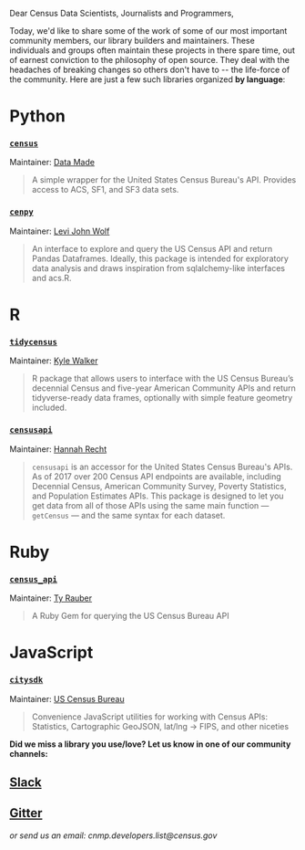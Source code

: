 Dear Census Data Scientists, Journalists and Programmers,

Today, we'd like to share some of the work of some of our most important community members, our library builders and maintainers. These individuals and groups often maintain these projects in there spare time, out of earnest conviction to the philosophy of open source. They deal with the headaches of breaking changes so others don't have to -- the life-force of the community. Here are just a few such libraries organized **by language**:

# Python

### [`census`](https://github.com/datamade/census)
Maintainer: [Data Made](https://datamade.us/)
> A simple wrapper for the United States Census Bureau's API. Provides access to ACS, SF1, and SF3 data sets.

###  [`cenpy`](https://github.com/ljwolf/cenpy)
Maintainer: [Levi John Wolf](http://ljwolf.org)
> An interface to explore and query the US Census API and return Pandas Dataframes. Ideally, this package is intended for exploratory data analysis and draws inspiration from sqlalchemy-like interfaces and acs.R.


# R
### [`tidycensus`](https://github.com/walkerke/tidycensus)
Maintainer: [Kyle Walker](https://www.linkedin.com/in/walkerke/)
> R package that allows users to interface with the US Census Bureau’s decennial Census and five-year American Community APIs and return tidyverse-ready data frames, optionally with simple feature geometry included. 

### [`censusapi`](https://github.com/hrecht/censusapi)
Maintainer: [Hannah Recht](https://hrecht.github.io/)
> `censusapi` is an accessor for the United States Census Bureau's APIs. As of 2017 over 200 Census API endpoints are available, including Decennial Census, American Community Survey, Poverty Statistics, and Population Estimates APIs. This package is designed to let you get data from all of those APIs using the same main function — `getCensus` — and the same syntax for each dataset.

# Ruby
### [`census_api`](https://github.com/tyrauber/census_api)
Maintainer: [Ty Rauber](https://www.linkedin.com/in/ty-rauber-69822b5/)
> A Ruby Gem for querying the US Census Bureau API

# JavaScript
### [`citysdk`](https://github.com/uscensusbureau/citysdk)
Maintainer: [US Census Bureau](https://www.census.gov/developers)
> Convenience JavaScript utilities for working with Census APIs: Statistics, Cartographic GeoJSON, lat/lng -> FIPS, and other niceties



**Did we miss a library you use/love? Let us know in one of our community channels:**
## [Slack](https://join.slack.com/t/uscensusbureau/shared_invite/enQtMjQ3NzUyNTM3NDU3LTZmNGI1MmQzY2Y2ZTU1ODJhNDQwMmY2YmZiNmFkNzg4YmJkYmQzZjQyNDhkNDYxN2JhYjkxZDEwMGI2OGU5NzQ)
## [Gitter](https://gitter.im/uscensusbureau/home)
_or send us an email: cnmp.developers.list@census.gov_
<!--stackedit_data:
eyJoaXN0b3J5IjpbLTY2NTM1MTc2MV19
-->